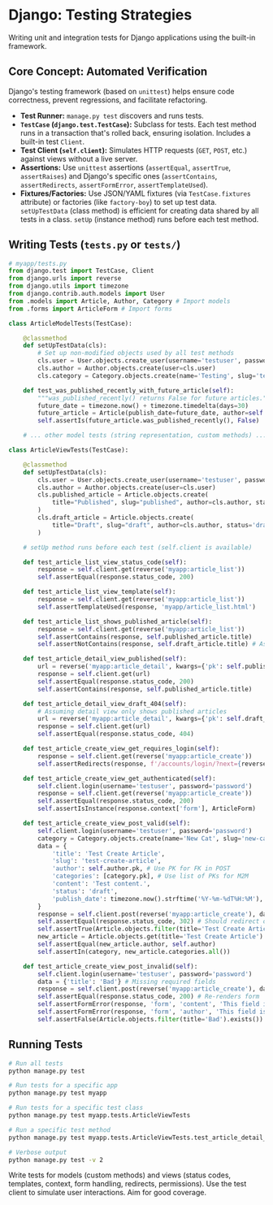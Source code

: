 # Django: Testing Strategies

Writing unit and integration tests for Django applications using the built-in framework.

## Core Concept: Automated Verification

Django's testing framework (based on `unittest`) helps ensure code correctness, prevent regressions, and facilitate refactoring.

*   **Test Runner:** `manage.py test` discovers and runs tests.
*   **`TestCase` (`django.test.TestCase`):** Subclass for tests. Each test method runs in a transaction that's rolled back, ensuring isolation. Includes a built-in test `Client`.
*   **Test Client (`self.client`):** Simulates HTTP requests (`GET`, `POST`, etc.) against views without a live server.
*   **Assertions:** Use `unittest` assertions (`assertEqual`, `assertTrue`, `assertRaises`) and Django's specific ones (`assertContains`, `assertRedirects`, `assertFormError`, `assertTemplateUsed`).
*   **Fixtures/Factories:** Use JSON/YAML fixtures (via `TestCase.fixtures` attribute) or factories (like `factory-boy`) to set up test data. `setUpTestData` (class method) is efficient for creating data shared by all tests in a class. `setUp` (instance method) runs before each test method.

## Writing Tests (`tests.py` or `tests/`)

```python
# myapp/tests.py
from django.test import TestCase, Client
from django.urls import reverse
from django.utils import timezone
from django.contrib.auth.models import User
from .models import Article, Author, Category # Import models
from .forms import ArticleForm # Import forms

class ArticleModelTests(TestCase):

    @classmethod
    def setUpTestData(cls):
        # Set up non-modified objects used by all test methods
        cls.user = User.objects.create_user(username='testuser', password='password')
        cls.author = Author.objects.create(user=cls.user)
        cls.category = Category.objects.create(name='Testing', slug='testing')

    def test_was_published_recently_with_future_article(self):
        """was_published_recently() returns False for future articles."""
        future_date = timezone.now() + timezone.timedelta(days=30)
        future_article = Article(publish_date=future_date, author=self.author, title="Future")
        self.assertIs(future_article.was_published_recently(), False)

    # ... other model tests (string representation, custom methods) ...

class ArticleViewTests(TestCase):

    @classmethod
    def setUpTestData(cls):
        cls.user = User.objects.create_user(username='testuser', password='password')
        cls.author = Author.objects.create(user=cls.user)
        cls.published_article = Article.objects.create(
            title="Published", slug="published", author=cls.author, status='published'
        )
        cls.draft_article = Article.objects.create(
            title="Draft", slug="draft", author=cls.author, status='draft'
        )

    # setUp method runs before each test (self.client is available)

    def test_article_list_view_status_code(self):
        response = self.client.get(reverse('myapp:article_list'))
        self.assertEqual(response.status_code, 200)

    def test_article_list_view_template(self):
        response = self.client.get(reverse('myapp:article_list'))
        self.assertTemplateUsed(response, 'myapp/article_list.html')

    def test_article_list_shows_published_article(self):
        response = self.client.get(reverse('myapp:article_list'))
        self.assertContains(response, self.published_article.title)
        self.assertNotContains(response, self.draft_article.title) # Assuming view filters drafts

    def test_article_detail_view_published(self):
        url = reverse('myapp:article_detail', kwargs={'pk': self.published_article.pk})
        response = self.client.get(url)
        self.assertEqual(response.status_code, 200)
        self.assertContains(response, self.published_article.title)

    def test_article_detail_view_draft_404(self):
        # Assuming detail view only shows published articles
        url = reverse('myapp:article_detail', kwargs={'pk': self.draft_article.pk})
        response = self.client.get(url)
        self.assertEqual(response.status_code, 404)

    def test_article_create_view_get_requires_login(self):
        response = self.client.get(reverse('myapp:article_create'))
        self.assertRedirects(response, f'/accounts/login/?next={reverse("myapp:article_create")}')

    def test_article_create_view_get_authenticated(self):
        self.client.login(username='testuser', password='password')
        response = self.client.get(reverse('myapp:article_create'))
        self.assertEqual(response.status_code, 200)
        self.assertIsInstance(response.context['form'], ArticleForm)

    def test_article_create_view_post_valid(self):
        self.client.login(username='testuser', password='password')
        category = Category.objects.create(name='New Cat', slug='new-cat')
        data = {
            'title': 'Test Create Article',
            'slug': 'test-create-article',
            'author': self.author.pk, # Use PK for FK in POST
            'categories': [category.pk], # Use list of PKs for M2M
            'content': 'Test content.',
            'status': 'draft',
            'publish_date': timezone.now().strftime('%Y-%m-%dT%H:%M'),
        }
        response = self.client.post(reverse('myapp:article_create'), data)
        self.assertEqual(response.status_code, 302) # Should redirect on success
        self.assertTrue(Article.objects.filter(title='Test Create Article').exists())
        new_article = Article.objects.get(title='Test Create Article')
        self.assertEqual(new_article.author, self.author)
        self.assertIn(category, new_article.categories.all())

    def test_article_create_view_post_invalid(self):
        self.client.login(username='testuser', password='password')
        data = {'title': 'Bad'} # Missing required fields
        response = self.client.post(reverse('myapp:article_create'), data)
        self.assertEqual(response.status_code, 200) # Re-renders form
        self.assertFormError(response, 'form', 'content', 'This field is required.')
        self.assertFormError(response, 'form', 'author', 'This field is required.')
        self.assertFalse(Article.objects.filter(title='Bad').exists())

```

## Running Tests

```bash
# Run all tests
python manage.py test

# Run tests for a specific app
python manage.py test myapp

# Run tests for a specific test class
python manage.py test myapp.tests.ArticleViewTests

# Run a specific test method
python manage.py test myapp.tests.ArticleViewTests.test_article_detail_view_published

# Verbose output
python manage.py test -v 2
```

Write tests for models (custom methods) and views (status codes, templates, context, form handling, redirects, permissions). Use the test client to simulate user interactions. Aim for good coverage.
